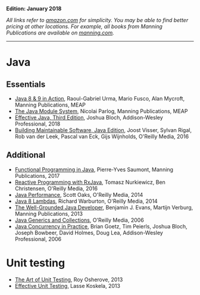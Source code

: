 __Edition: January 2018__

_All links refer to [amazon.com](https://www.amazon.com/) for simplicity. You may be able to find better pricing at other locations. For example, all books from Manning Publications are available on [manning.com](https://www.manning.com/)._

---

# Java

## Essentials

* [Java 8 & 9 in Action](https://www.amazon.com/Java-8-Action-Raoul-Gabriel-Urma/dp/1617293563), Raoul-Gabriel Urma, Mario Fusco, Alan Mycroft, Manning Publications, MEAP
* [The Java Module System](https://www.amazon.com/Java-Module-System-Nicolai-Parlog/dp/1617294284), Nicolai Parlog, Manning Publications, MEAP
* [Effective Java, Third Edition](https://www.amazon.com/Effective-Java-3rd-Joshua-Bloch/dp/0134685997), Joshua Bloch, Addison-Wesley Professional, 2018
* [Building Maintainable Software, Java Edition](https://www.amazon.com/Building-Maintainable-Software-Java-Future-Proof/dp/1491953527), Joost Visser, Sylvan Rigal, Rob van der Leek, Pascal van Eck, Gijs Wijnholds, O'Reilly Media, 2016

## Additional

* [Functional Programming in Java](https://www.amazon.com/Functional-Programming-Java-functional-techniques/dp/1617292737), Pierre-Yves Saumont, Manning Publications, 2017
* [Reactive Programming with RxJava](https://www.amazon.com/Reactive-Programming-RxJava-Asynchronous-Applications/dp/1491931655), Tomasz Nurkiewicz, Ben Christensen, O'Reilly Media, 2016
* [Java Performance](https://www.amazon.com/Java-Performance-Definitive-Guide-Getting/dp/1449358454), Scott Oaks, O'Reilly Media, 2014
* [Java 8 Lambdas](https://www.amazon.com/Java-Lambdas-Functional-Programming-Masses/dp/1449370772), Richard Warburton, O'Reilly Media, 2014
* [The Well-Grounded Java Developer](https://www.amazon.com/Well-Grounded-Java-Developer-techniques-programming/dp/1617290068), Benjamin J. Evans, Martijn Verburg, Manning Publications, 2013
* [Java Generics and Collections](https://www.amazon.com/Java-Generics-Collections-Development-Process/dp/0596527756), O'Reilly Media, 2006
* [Java Concurrency in Practice](https://www.amazon.com/Java-Concurrency-Practice-Brian-Goetz/dp/0321349601), Brian Goetz, Tim Peierls, Joshua Bloch, Joseph Bowbeer, David Holmes, Doug Lea, Addison-Wesley Professional, 2006

# Unit testing

* [The Art of Unit Testing](https://www.amazon.com/Art-Unit-Testing-examples/dp/1617290890), Roy Osherove, 2013
* [Effective Unit Testing](https://www.amazon.com/Effective-Unit-Testing-guide-developers/dp/1935182579), Lasse Koskela, 2013

